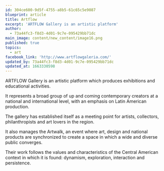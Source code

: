 ```yaml
---
id: 304ce600-9d5f-4755-a8b5-61c65c5e9087
blueprint: article
title: Artflow
excerpt: 'ARTFLOW Gallery is an artistic platform'
author:
  - 73a44fc3-f8d3-4d01-9c7e-095429bb71dc
main_image: content/new_content/image16.png
published: true
topics:
  - art
facebook_link: 'http://www.artflowgaleria.com/'
updated_by: 73a44fc3-f8d3-4d01-9c7e-095429bb71dc
updated_at: 1663330598
---
```

ARTFLOW Gallery is an artistic platform which produces exhibitions and educational activities.
 
It represents a broad group of up and coming contemporary creators at a national and international level, with an emphasis on Latin American production. 

The gallery has established itself as a meeting point for artists, collectors, philanthropists and art lovers in the region.
 
It also manages the Artwalk, an event where art, design and national products are synchronized to create a space in which a wide and diverse public converges.

Their work follows the values and characteristics of the Central American context in which it is found: dynamism, exploration, interaction and persistence.